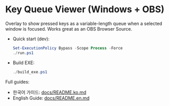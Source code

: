# Key Queue Viewer (Windows + OBS)

Overlay to show pressed keys as a variable-length queue when a selected window is focused. Works great as an OBS Browser Source.

- Quick start (dev):
  ```powershell
  Set-ExecutionPolicy Bypass -Scope Process -Force
  ./run.ps1
  ```
- Build EXE:
  ```powershell
  ./build_exe.ps1
  ```

Full guides:
- 한국어 가이드: [docs/README.ko.md](docs/README.ko.md)
- English Guide: [docs/README.en.md](docs/README.en.md)